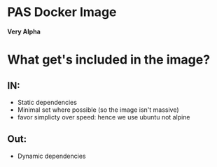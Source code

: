 # PAS Docker Image

**Very Alpha**


# What get's included in the image?

## IN:
  * Static dependencies
  * Minimal set where possible (so the image isn't massive)
  * favor simplicty over speed: hence we use ubuntu not alpine
  
## Out:
  * Dynamic dependencies
